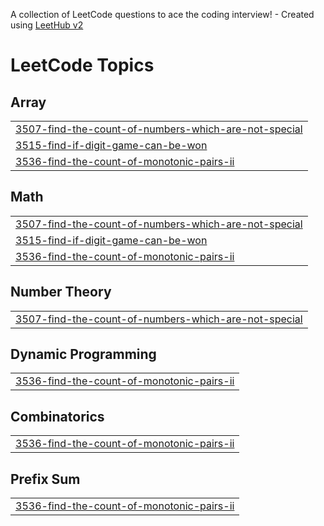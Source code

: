 A collection of LeetCode questions to ace the coding interview! - Created using [LeetHub v2](https://github.com/arunbhardwaj/LeetHub-2.0)
<!---LeetCode Topics Start-->
# LeetCode Topics
## Array
|  |
| ------- |
| [3507-find-the-count-of-numbers-which-are-not-special](https://github.com/div-bargali/DSA-problems/tree/master/3507-find-the-count-of-numbers-which-are-not-special) |
| [3515-find-if-digit-game-can-be-won](https://github.com/div-bargali/DSA-problems/tree/master/3515-find-if-digit-game-can-be-won) |
| [3536-find-the-count-of-monotonic-pairs-ii](https://github.com/div-bargali/DSA-problems/tree/master/3536-find-the-count-of-monotonic-pairs-ii) |
## Math
|  |
| ------- |
| [3507-find-the-count-of-numbers-which-are-not-special](https://github.com/div-bargali/DSA-problems/tree/master/3507-find-the-count-of-numbers-which-are-not-special) |
| [3515-find-if-digit-game-can-be-won](https://github.com/div-bargali/DSA-problems/tree/master/3515-find-if-digit-game-can-be-won) |
| [3536-find-the-count-of-monotonic-pairs-ii](https://github.com/div-bargali/DSA-problems/tree/master/3536-find-the-count-of-monotonic-pairs-ii) |
## Number Theory
|  |
| ------- |
| [3507-find-the-count-of-numbers-which-are-not-special](https://github.com/div-bargali/DSA-problems/tree/master/3507-find-the-count-of-numbers-which-are-not-special) |
## Dynamic Programming
|  |
| ------- |
| [3536-find-the-count-of-monotonic-pairs-ii](https://github.com/div-bargali/DSA-problems/tree/master/3536-find-the-count-of-monotonic-pairs-ii) |
## Combinatorics
|  |
| ------- |
| [3536-find-the-count-of-monotonic-pairs-ii](https://github.com/div-bargali/DSA-problems/tree/master/3536-find-the-count-of-monotonic-pairs-ii) |
## Prefix Sum
|  |
| ------- |
| [3536-find-the-count-of-monotonic-pairs-ii](https://github.com/div-bargali/DSA-problems/tree/master/3536-find-the-count-of-monotonic-pairs-ii) |
<!---LeetCode Topics End-->
